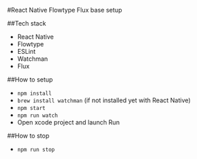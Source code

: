 #React Native Flowtype Flux base setup

##Tech stack
- React Native
- Flowtype
- ESLint
- Watchman
- Flux

##How to setup
- `npm install`
- `brew install watchman` (if not installed yet with React Native)
- `npm start`
- `npm run watch`
- Open xcode project and launch Run

##How to stop
- `npm run stop`
